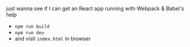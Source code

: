 just wanna see if I can get an React app running with Webpack & Babel's help

- `npm run build`
- `npm run dev`
- and visit `index.html` in browser

